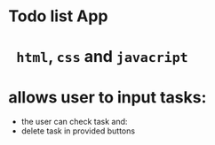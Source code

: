 # Todo list App
# ` html`, ` css ` and `javacript `
# allows user to input tasks: 
  * the user can check task and: 
  * delete task in provided buttons
